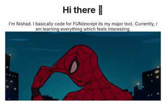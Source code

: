 
# <div align="center">Hi there 👋

<div align="center">I'm Nishad. I basically code for FUN(except its my major too). Currently, i am learning everything which feels interesting.

<div align="center"><img src="https://github.com/Nishad-007/Nishad-007/blob/main/gifntext-gif.gif">



